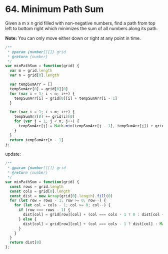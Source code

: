 # 64. Minimum Path Sum

Given a m x n grid filled with non-negative numbers, find a path from top left to bottom right which minimizes the sum of all numbers along its path.

**Note:** You can only move either down or right at any point in time.

```javascript
/**
 * @param {number[][]} grid
 * @return {number}
 */
var minPathSum = function(grid) {
  var m = grid.length
  var n = grid[0].length

  var tempSumArr = []
  tempSumArr[0] = grid[0][0]
  for (var i = 1; i < n; i++) {
    tempSumArr[i] = grid[0][i] + tempSumArr[i - 1]
  }

  for (var i = 1; i < m; i++) {
    tempSumArr[0] += grid[i][0]
    for (var j = 1; j < n; j++) {
      tempSumArr[j] = Math.min(tempSumArr[j - 1], tempSumArr[j]) + grid[i][j]
    }
  }
  return tempSumArr[n - 1]
};
```

update:
```javascript
/**
 * @param {number[][]} grid
 * @return {number}
 */
var minPathSum = function(grid) {
  const rows = grid.length
  const cols = grid[0].length
  const dist = new Array(grid[0].length).fill(0)
  for (let row = rows - 1; row >= 0; row--) {
    for (let col = cols - 1; col >= 0; col--) {
      if (row === rows - 1) {
        dist[col] = grid[row][col] + (col === cols - 1 ? 0 : dist[col + 1])
      } else {
        dist[col] = grid[row][col] + (col === cols - 1 ? dist[col] : Math.min(dist[col], dist[col + 1]))
      }
    }
  }
  return dist[0]
};
```
